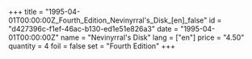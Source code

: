 +++
title = "1995-04-01T00:00:00Z_Fourth_Edition_Nevinyrral's_Disk_[en]_false"
id = "d427396c-f1ef-46ac-b130-ed1e51e826a3"
date = "1995-04-01T00:00:00Z"
name = "Nevinyrral's Disk"
lang = ["en"]
price = "4.50"
quantity = 4
foil = false
set = "Fourth Edition"
+++
